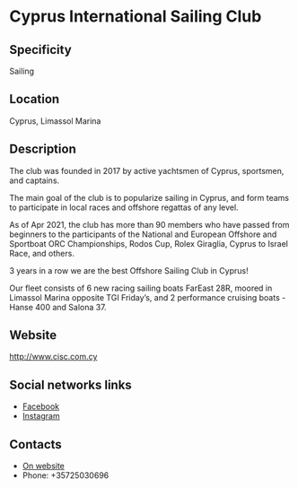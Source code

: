 # Cyprus International Sailing Club

## Specificity
Sailing

## Location
Cyprus, Limassol Marina

## Description
The club was founded in 2017 by active yachtsmen of Cyprus, sportsmen, and captains.

The main goal of the club is to popularize sailing in Cyprus, and form teams to participate in local races and offshore regattas of any level.

As of Apr 2021, the club has more than 90 members who have passed from beginners to the participants of the National and European Offshore and Sportboat ORC Championships, Rodos Cup, Rolex Giraglia, Cyprus to Israel Race, and others.

3 years in a row we are the best Offshore Sailing Club in Cyprus!

Our fleet consists of 6 new racing sailing boats FarEast 28R, moored in Limassol Marina opposite TGI Friday’s, and 2 performance cruising boats - Hanse 400 and Salona 37.

## Website
http://www.cisc.com.cy

## Social networks links
- [Facebook](http://www.facebook.com/cisc.com.cy)
- [Instagram](http://www.instagram.com/cisc.com.cy)

## Contacts
- [On website](http://www.cisc.com.cy/#rec122128763)
- Phone: +35725030696
